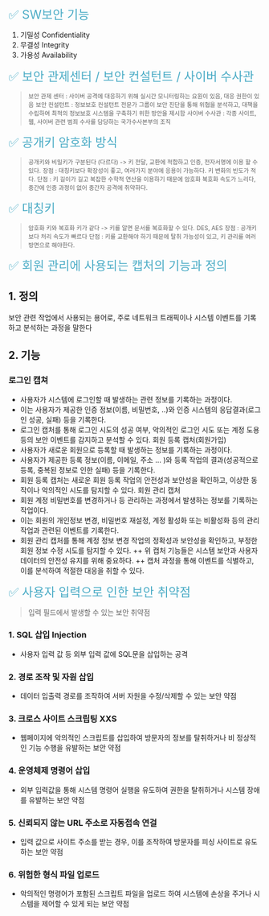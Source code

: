 <font color="#4bacc6" size="5px">✅  SW보안 기능</font>
1. 기밀성 Confidentiality
2. 무결성 Integrity
3. 가용성 Availability


<font color="#4bacc6" size="5px">✅ 보안 관제센터 / 보안 컨설턴트 / 사이버 수사관</font>
> <small>보안 관제 센터 : 사이버 공격에 대응하기 위해 실시간 모니터링하는 요원이 있음, 대응 권한이 있음</small>
> <small>보안 컨설턴트 : 정보보호 컨설턴트 전문가 그룹이 보안 진단을 통해 위협을 분석하고, 대책을 수립하여 최적의 정보보호 시스템을 구축하기 위한 방안을 제시함</small>
> <small>사이버 수사관 : 각종 사이트, 웹, 사이버 관련 범죄 수사를 담당하는 국가수사본부의 조직</small>

<font color="#4bacc6" size="5px">✅ 공개키 암호화 방식</font>
> <small>공개키와 비밀키가 구분된다 (다르다) -> 키 전달, 교환에 적합하고 인증, 전자서명에 이용 할 수 있다.</small>
> <small>장점 : 대칭키보다 확장성이 좋고, 여러가지 분야에 응용이 가능하다. 키 변화의 빈도가 적다. </small>
> <small>단점 : 키 길이가 길고 복잡한 수학적 연산을 이용하기 때문에 암호화 복호화 속도가 느리다, 중간에 인증 과정이 없어 중간자 공격에 취약하다.</small>

<font color="#4bacc6" size="5px">✅ 대칭키</font>
> <small>암호화 키와 복호화 키가 같다 -> 키를 알면 문서를 복호화할 수 있다.</small>
> <small>DES, AES</small>
> <small>장점 : 공개키보다 처리 속도가 빠르다</small>
> <small>단점 : 키를 교환해야 하기 때문에 탈취 가능성이 있고, 키 관리를 여러 방면으로 해야한다.</small>

<font color="#4bacc6" size="5px">✅ 회원 관리에 사용되는 캡처의 기능과 정의</font>
##  1. 정의
보안 관련 작업에서 사용되는 용어로, 주로 네트워크 트래픽이나 시스템 이벤트를 기록하고 분석하는 과정을 말한다

## 2. 기능
### 로그인 캡쳐
- 사용자가 시스템에 로그인할 때 발생하는 관련 정보를 기록하는 과정이다.
- 이는 사용자가 제공한 인증 정보(이름, 비밀번호, ..)와 인증 시스템의 응답결과(로그인 성공, 실패) 등을 기록한다.
- 로그인 캡처를 통해 로그인 시도의 성공 여부, 악의적인 로그인 시도 또는 계정 도용 등의 보안 이벤트를 감지하고 분석할 수 있다.
회원 등록 캡처(회원가입)
- 사용자가 새로운 회원으로 등록할 때 발생하는 정보를 기록하는 과정이다.
- 사용자가 제공한 등록 정보(이름, 이메일, 주소 ... )와 등록 작업의 결과(성공적으로 등록, 중복된 정보로 인한 실패) 등을 기록한다.
- 회원 등록 캡처는 새로운 회원 등록 작업의 안전성과 보안성을 확인하고, 이상한 동작이나 악의적인 시도를 탐지할 수 있다.
회원 관리 캡처
- 회원 계정 비밀번호를 변경하거나 등 관리하는 과정에서 발생하는 정보를 기록하는 작업이다.
- 이는 회원의 개인정보 변경, 비밀번호 재설정, 계정 활성화 또는 비활성화 등의 관리 작업과 관련된 이벤트를 기록한다.
- 회원 관리 캡처를 통해 계정 정보 변경 작업의 정확성과 보안성을 확인하고, 부정한 회원 정보 수정 시도를 탐지할 수 있다.
++ 위 캡처 기능들은 시스템 보안과 사용자 데이터의 안전성 유지를 위해 중요하다.
++ 캡처 과정을 통해 이벤트를 식별하고, 이를 분석하여 적절한 대응을 취할 수 있다.

<font color="#4bacc6" size="5px">✅ 사용자 입력으로 인한 보안 취약점</font>
> 입력 필드에서 발생할 수 있는 보안 취약점
### 1. SQL 삽입 Injection
- 사용자 입력 값 등 외부 입력 값에 SQL문을 삽입하는 공격
### 2. 경로 조작 및 자원 삽입
- 데이터 입출력 경로를 조작하여 서버 자원을 수정/삭제할 수 있는 보안 약점
### 3. 크로스 사이트 스크립팅 XXS
- 웹페이지에 악의적인 스크립트를 삽입하여 방문자의 정보를 탈취하거나 비 정상적인 기능 수행을 유발하는 보안 약점
### 4. 운영체제 명령어 삽입
- 외부 입력값을 통해 시스템 명령어 실행을 유도하여 권한을 탈취하거나 시스템 장애를 유발하는 보안 약점
### 5. 신뢰되지 않는 URL 주소로 자동접속 연걸
- 입력 값으로 사이트 주소를 받는 경우, 이를 조작하여 방문자를 피싱 사이트로 유도하는 보안 약점
### 6. 위험한 형식 파일 업로드
- 악의적인 명령어가 포함된 스크립트 파일을 업로드 하여 시스템에 손상을 주거나 시스템을 제어할 수 있게 되는 보안 약점

